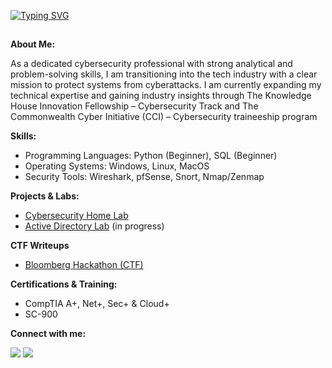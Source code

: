 <a href="https://git.io/typing-svg"><img src="https://readme-typing-svg.demolab.com?font=Fira+Code&size=30&pause=1000&color=046BF7&width=435&lines=Hello!%2CThere!+%F0%9F%91%8B;My+name+is+Nadia+;Nice+to+meet+you!+" alt="Typing SVG" /></a>
##
**About Me:**

As a dedicated cybersecurity professional with strong analytical and problem-solving skills, I am transitioning into the tech industry with a clear mission to protect systems from
cyberattacks. I am currently expanding my technical expertise and gaining industry insights through The Knowledge House Innovation Fellowship – Cybersecurity Track and The Commonwealth Cyber
Initiative (CCI) – Cybersecurity traineeship program






**Skills:**   
- Programming Languages: Python (Beginner), SQL (Beginner)
- Operating Systems: Windows, Linux, MacOS
- Security Tools: Wireshark, pfSense, Snort, Nmap/Zenmap

**Projects & Labs:**  
- <a href="https://github.com/nadiansh/Cybersecurity-Home-Lab-Environment">Cybersecurity Home Lab</a>
- <a href="https://github.com/nadiansh/Active-Directory-Lab">Active Directory Lab</a> (in progress)

**CTF Writeups**
- <a href="https://github.com/nadiansh/Bloomberg-Hackathon-CTF-/tree/main">Bloomberg Hackathon (CTF)</a>



**Certifications & Training:**  
- CompTIA A+, Net+, Sec+ & Cloud+
- SC-900
    

**Connect with me:**  

<a href="https://linkedin.com/in/nadiansh"><img src="https://custom-icon-badges.demolab.com/badge/LinkedIn-0A66C2?logo=linkedin-white&logoColor=fff" /></a>
<a href="https://github.com/nadiansh"><img src="https://img.shields.io/badge/GitHub-%23121011.svg?logo=github&logoColor=white" /></a>




